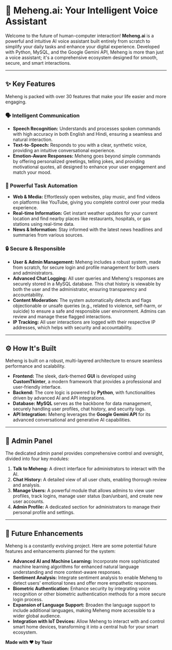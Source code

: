 # 🤖 Meheng.ai: Your Intelligent Voice Assistant

Welcome to the future of human-computer interaction! **Meheng.ai** is a powerful and intuitive AI voice assistant built entirely from scratch to simplify your daily tasks and enhance your digital experience. Developed with Python, MySQL, and the Google Gemini API, Meheng is more than just a voice assistant; it's a comprehensive ecosystem designed for smooth, secure, and smart interactions.

---

## ✨ Key Features

Meheng is packed with over 30 features that make your life easier and more engaging.

### 🗣️ Intelligent Communication

* **Speech Recognition:** Understands and processes spoken commands with high accuracy in both English and Hindi, ensuring a seamless and natural interaction.
* **Text-to-Speech:** Responds to you with a clear, synthetic voice, providing an intuitive conversational experience.
* **Emotion-Aware Responses:** Meheng goes beyond simple commands by offering personalized greetings, telling jokes, and providing motivational quotes, all designed to enhance your user engagement and match your mood.

### 🚀 Powerful Task Automation

* **Web & Media:** Effortlessly open websites, play music, and find videos on platforms like YouTube, giving you complete control over your media experience.
* **Real-time Information:** Get instant weather updates for your current location and find nearby places like restaurants, hospitals, or gas stations using real-time data.
* **News & Information:** Stay informed with the latest news headlines and summaries from various sources.

### 🔒 Secure & Responsible

* **User & Admin Management:** Meheng includes a robust system, made from scratch, for secure login and profile management for both users and administrators.
* **Advanced Chat Logging:** All user queries and Meheng's responses are securely stored in a MySQL database. This chat history is viewable by both the user and the administrator, ensuring transparency and accountability.
* **Content Moderation:** The system automatically detects and flags objectionable or unsafe queries (e.g., related to violence, self-harm, or suicide) to ensure a safe and responsible user environment. Admins can review and manage these flagged interactions.
* **IP Tracking:** All user interactions are logged with their respective IP addresses, which helps with security and accountability.

---

## ⚙️ How It's Built

Meheng is built on a robust, multi-layered architecture to ensure seamless performance and scalability.

* **Frontend:** The sleek, dark-themed **GUI** is developed using **CustomTkinter**, a modern framework that provides a professional and user-friendly interface.
* **Backend:** The core logic is powered by **Python**, with functionalities driven by advanced AI and API integrations.
* **Database:** **MySQL** serves as the backbone for data management, securely handling user profiles, chat history, and security logs.
* **API Integration:** Meheng leverages the **Google Gemini API** for its advanced conversational and generative AI capabilities.

---

## 🤝 Admin Panel

The dedicated admin panel provides comprehensive control and oversight, divided into four key modules:

1.  **Talk to Meheng:** A direct interface for administrators to interact with the AI.
2.  **Chat History:** A detailed view of all user chats, enabling thorough review and analysis.
3.  **Manage Users:** A powerful module that allows admins to view user profiles, track logins, manage user status (ban/unban), and create new user accounts.
4.  **Admin Profile:** A dedicated section for administrators to manage their personal profile and settings.

---

## 🔮 Future Enhancements

Meheng is a constantly evolving project. Here are some potential future features and enhancements planned for the system:

* **Advanced AI and Machine Learning:** Incorporate more sophisticated machine learning algorithms for enhanced natural language understanding and more context-aware responses.
* **Sentiment Analysis:** Integrate sentiment analysis to enable Meheng to detect users' emotional tones and offer more empathetic responses.
* **Biometric Authentication:** Enhance security by integrating voice recognition or other biometric authentication methods for a more secure login process.
* **Expansion of Language Support:** Broaden the language support to include additional languages, making Meheng more accessible to a wider global audience.
* **Integration with IoT Devices:** Allow Meheng to interact with and control smart home devices, transforming it into a central hub for your smart ecosystem.


**Made with ❤️ by Yasir**

